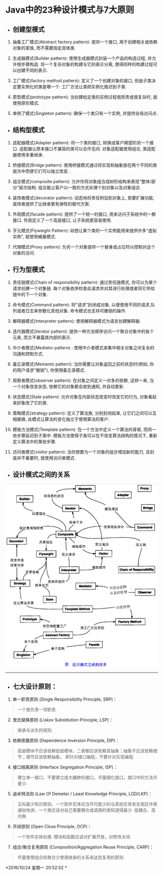 # Java中的23种设计模式与7大原则 #

- ## 创建型模式 ##

1. 抽象工厂模式(Abstract factory pattern): 提供一个接口, 用于创建相关或依赖对象的家族, 而不需要指定具体类.

2. 生成器模式(Builder pattern): 使用生成器模式封装一个产品的构造过程, 并允许按步骤构造. 将一个复杂对象的构建与它的表示分离, 使得同样的构建过程可以创建不同的表示.

3. 工厂模式(factory method pattern): 定义了一个创建对象的接口, 但由子类决定要实例化的类是哪一个. 工厂方法让类把实例化推迟到子类.

4. 原型模式(prototype pattern): 当创建给定类的实例过程很昂贵或很复杂时, 就使用原形模式.

5. 单例了模式(Singleton pattern): 确保一个类只有一个实例, 并提供全局访问点.

- ## 结构型模式 ##

1. 适配器模式(Adapter pattern): 将一个类的接口, 转换成客户期望的另一个接口. 适配器让原本接口不兼容的类可以合作无间. 对象适配器使用组合, 类适配器使用多重继承.

2. 桥接模式(Bridge pattern): 使用桥接模式通过将实现和抽象放在两个不同的类层次中而使它们可以独立改变.

3. 组合模式(composite pattern): 允许你将对象组合成树形结构来表现"整体/部分"层次结构. 组合能让客户以一致的方式处理个别对象以及对象组合.

4. 装饰者模式(decorator pattern): 动态地将责任附加到对象上, 若要扩展功能, 装饰者提供了比继承更有弹性的替代方案.

5. 外观模式(facade pattern): 提供了一个统一的接口, 用来访问子系统中的一群接口. 外观定义了一个高层接口, 让子系统更容易使用.

6. 亨元模式(Flyweight Pattern): 如想让某个类的一个实例能用来提供许多"虚拟实例", 就使用蝇量模式.

7. 代理模式(Proxy pattern): 为另一个对象提供一个替身或占位符以控制对这个对象的访问.

- ## 行为型模式 ##

1. 责任链模式(Chain of responsibility pattern): 通过责任链模式, 你可以为某个请求创建一个对象链. 每个对象依序检查此请求并对其进行处理或者将它传给链中的下一个对象.

2. 命令模式(Command pattern): 将"请求"封闭成对象, 以便使用不同的请求,队列或者日志来参数化其他对象. 命令模式也支持可撤销的操作.

3. 解释器模式(Interpreter pattern): 使用解释器模式为语言创建解释器.

4. 迭代器模式(iterator pattern): 提供一种方法顺序访问一个聚合对象中的各个元素, 而又不暴露其内部的表示.

5. 中介者模式(Mediator pattern) : 使用中介者模式来集中相关对象之间复杂的沟通和控制方式.

6. 备忘录模式(Memento pattern): 当你需要让对象返回之前的状态时(例如, 你的用户请求"撤销"), 你使用备忘录模式.

7. 观察者模式(observer pattern): 在对象之间定义一对多的依赖, 这样一来, 当一个对象改变状态, 依赖它的对象都会收到通知, 并自动更新.

8. 状态模式(State pattern): 允许对象在内部状态改变时改变它的行为, 对象看起来好象改了它的类.

9. 策略模式(strategy pattern): 定义了算法族, 分别封闭起来, 让它们之间可以互相替换, 此模式让算法的变化独立于使用算法的客户.

10. 模板方法模式(Template pattern): 在一个方法中定义一个算法的骨架, 而将一些步骤延迟到子类中. 模板方法使得子类可以在不改变算法结构的情况下, 重新定义算法中的某些步骤.

11. 访问者模式(visitor pattern): 当你想要为一个对象的组合增加新的能力, 且封装并不重要时, 就使用访问者模式.

- ## 设计模式之间的关系 ##

![设计模式之间的关系](design_patterns_relationship.jpg)

----------

- ## 七大设计原则： ##

1. 单一职责原则 (Single Responsibility Principle, SRP)：
> 一个类负责一项职责.

2. 里氏替换原则 (Liskov Substitution Principle, LSP)：
> 继承与派生的规则.

3. 依赖倒置原则 (Dependence Inversion Principle, DIP)：
> 高层模块不应该依赖低层模块，二者都应该依赖其抽象；抽象不应该依赖细节；细节应该依赖抽象。
> 即针对接口编程，不要针对实现编程.

4. 接口隔离原则 (Interface Segregation Principle, ISP)：
> 建立单一接口，不要建立庞大臃肿的接口，尽量细化接口，接口中的方法尽量少.

5. 迪米特法则 (Law Of Demeter / Least Knowledge Principle, LOD/LKP)：
> 又叫最少知识原则，一个软件实体应当尽可能少的与其他实体发生相互作用
> 通俗地讲，一个类应该对自己需要耦合或调用的类知道得最少. 低耦合，高内聚.

6. 开闭原则 (Open Close Principle, OCP)：
> 一个软件实体如类. 模块和函数应该对扩展开放，对修改关闭.

7. 组合/聚合复用原则 (Composition/Aggregation Reuse Principle, CARP)：
> 尽量使用组合和聚合少使用继承的关系来达到复用的原则.

*2016/10/24 星期一 20:52:52 *